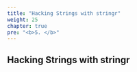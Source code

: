 ```yaml
---
title: "Hacking Strings with stringr"
weight: 25
chapter: true
pre: "<b>5. </b>"
---
```


## Hacking Strings with stringr
